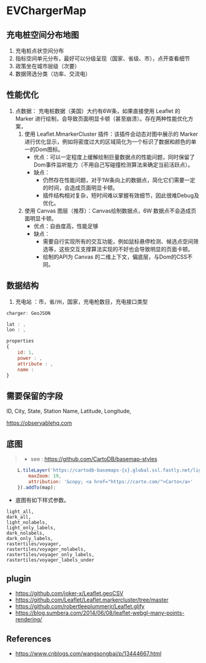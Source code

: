 # EVChargerMap

## 充电桩空间分布地图
1. 充电桩点状空间分布
2. 指标空间单元分布，最好可以分级呈现（国家、省级、市），点开查看细节
3. 政策坐在城市层级（次要）
4. 数据筛选分类（功率、交流电）

## 性能优化
1. 点数据： 充电桩数据（美国）大约有6W条，如果直接使用 Leaflet 的 Marker 进行绘制，会导致页面明显卡顿（甚至崩溃）。存在两种性能优化方案，
   1. 使用 Leaflet.MmarkerCluster 插件：该插件会动态对图中展示的 Marker 进行优化显示，例如将密度过大的区域简化为一个标识了数据和颜色的单一的Dom图标。
      - 优点：可以一定程度上缓解绘制巨量数据点的性能问题，同时保留了Dom事件监听能力（不用自己写碰撞检测算法来确定当前活跃点）。
      - 缺点：
        - 仍然存在性能问题，对于1W条向上的数据点，简化它们需要一定的时间，会造成页面明显卡顿。
        - 插件结构相对复杂，短时间难以掌握有效细节，因此很难Debug及优化。
    2. 使用 Canvas 图层（推荐）：Canvas绘制数据点，6W 数据点不会造成页面明显卡顿。
       - 优点：自由度高，性能足够
       - 缺点：
         - 需要自行实现所有的交互功能，例如鼠标悬停检测、候选点空间筛选等，这些交互支撑算法实现的不好也会导致明显的页面卡顿。
         - 绘制的API为 Canvas 的二维上下文，偏底层，与Dom的CSS不同。
## 数据结构
1. 充电站 ：市，省/州，国家，充电枪数目，充电接口类型

```js
charger: GeoJSON

lat : ,
lon : ,

properties
{
    id: 1,
    power : ,
    attribute : ,
    name : 
}

```

## 需要保留的字段
ID,
City,
State,
Station Name,
Latitude,
Longitude,

https://observablehq.com
## 底图
> - see : https://github.com/CartoDB/basemap-styles

```js
    L.tileLayer('https://cartodb-basemaps-{s}.global.ssl.fastly.net/light_all/{z}/{x}/{y}.png', {
        maxZoom: 19,
        attribution: '&copy; <a href="https://carto.com/">Carto</a>'
    }).addTo(map);
```

- 底图有如下样式参数。
```
light_all,
dark_all,
light_nolabels,
light_only_labels,
dark_nolabels,
dark_only_labels,
rastertiles/voyager,
rastertiles/voyager_nolabels,
rastertiles/voyager_only_labels,
rastertiles/voyager_labels_under
```


## plugin
- https://github.com/joker-x/Leaflet.geoCSV
- https://github.com/Leaflet/Leaflet.markercluster/tree/master
- https://github.com/robertleeplummerjr/Leaflet.glify
- https://blog.sumbera.com/2014/06/08/leaflet-webgl-many-points-rendering/
## References
- https://www.cnblogs.com/wangsongbai/p/13444667.html